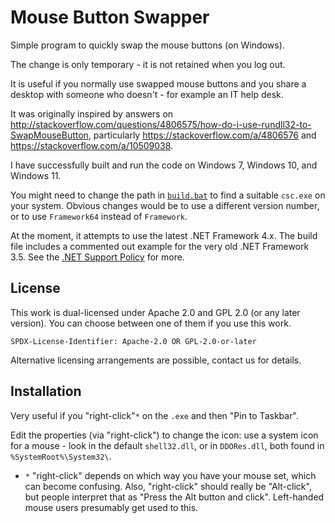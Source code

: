 Mouse Button Swapper
====================

Simple program to quickly swap the mouse buttons (on Windows).

The change is only temporary - it is not retained when you log out.

It is useful if you normally use swapped mouse buttons and you share a desktop
with someone who doesn't - for example an IT help desk.

It was originally inspired by answers on
<http://stackoverflow.com/questions/4806575/how-do-i-use-rundll32-to-SwapMouseButton>,
particularly <https://stackoverflow.com/a/4806576>
and <https://stackoverflow.com/a/10509038>.

I have successfully built and run the code on Windows 7, Windows 10, and Windows 11.

You might need to change the path in [`build.bat`](./build.bat) to find a
suitable `csc.exe` on your system.
Obvious changes would be to use a different version number, or to use
`Framework64` instead of `Framework`.

At the moment, it attempts to use the latest .NET Framework 4.x.
The build file includes a commented out example for the very old .NET Framework 3.5.
See the
[.NET Support Policy](https://dotnet.microsoft.com/en-us/platform/support/policy)
for more.


License
-------

This work is dual-licensed under Apache 2.0 and GPL 2.0 (or any later version).
You can choose between one of them if you use this work.

`SPDX-License-Identifier: Apache-2.0 OR GPL-2.0-or-later`

Alternative licensing arrangements are possible, contact us for details.


Installation
------------

Very useful if you "right-click"`*` on the `.exe` and then "Pin to Taskbar".

Edit the properties (via "right-click") to change the icon: use a system
icon for a mouse - look in the default `shell32.dll`, or in
`DDORes.dll`, both found in `%SystemRoot%\System32\`.

- `*` "right-click" depends on which way you have your mouse set, which can
  become confusing.
  Also, "right-click" should really be "Alt-click", but people interpret that
  as "Press the Alt button and click".
  Left-handed mouse users presumably get used to this.
